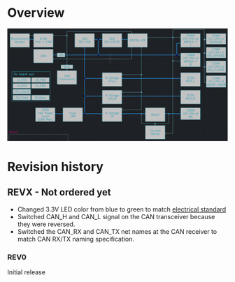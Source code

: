 # Overview

![](../../../../Pasted%20image%2020250411152422.png)

# Revision history

## REVX - Not ordered yet
- Changed 3.3V LED color from blue to green to match [electrical standard](doc/electrical/Electric%20Standard)
- Switched CAN_H and CAN_L signal on the CAN transceiver because they were reversed.
- Switched the CAN_RX and CAN_TX net names at the CAN receiver to match CAN RX/TX naming specification.
### REV0
Initial release

